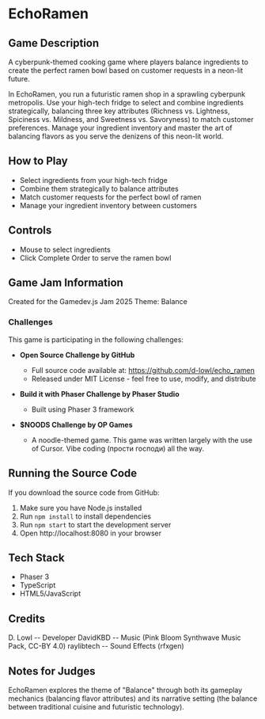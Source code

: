 # EchoRamen

## Game Description
A cyberpunk-themed cooking game where players balance ingredients to create the perfect ramen bowl based on customer requests in a neon-lit future.

In EchoRamen, you run a futuristic ramen shop in a sprawling cyberpunk metropolis. Use your high-tech fridge to select and combine ingredients strategically, balancing three key attributes (Richness vs. Lightness, Spiciness vs. Mildness, and Sweetness vs. Savoryness) to match customer preferences. Manage your ingredient inventory and master the art of balancing flavors as you serve the denizens of this neon-lit world.

## How to Play
- Select ingredients from your high-tech fridge
- Combine them strategically to balance attributes
- Match customer requests for the perfect bowl of ramen
- Manage your ingredient inventory between customers

## Controls
- Mouse to select ingredients
- Click Complete Order to serve the ramen bowl

## Game Jam Information
Created for the Gamedev.js Jam 2025
Theme: Balance

### Challenges
This game is participating in the following challenges:

- **Open Source Challenge by GitHub**
  - Full source code available at: https://github.com/d-lowl/echo_ramen
  - Released under MIT License - feel free to use, modify, and distribute
  
- **Build it with Phaser Challenge by Phaser Studio**
  - Built using Phaser 3 framework
  
- **$NOODS Challenge by OP Games**
  - A noodle-themed game. This game was written largely with the use of Cursor. Vibe coding 
  (прости господи) all the way.

## Running the Source Code
If you download the source code from GitHub:
1. Make sure you have Node.js installed
2. Run `npm install` to install dependencies
3. Run `npm start` to start the development server
4. Open http://localhost:8080 in your browser

## Tech Stack
- Phaser 3
- TypeScript
- HTML5/JavaScript

## Credits
D. Lowl -- Developer
DavidKBD -- Music (Pink Bloom Synthwave Music Pack, CC-BY 4.0)
raylibtech -- Sound Effects (rfxgen)

## Notes for Judges
EchoRamen explores the theme of "Balance" through both its gameplay mechanics (balancing flavor attributes) and its narrative setting (the balance between traditional cuisine and futuristic technology). 